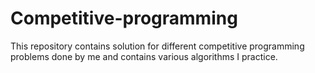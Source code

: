 # Competitive-programming
This repository contains solution  for different competitive programming problems done by me and contains various algorithms I practice.
